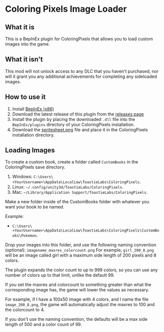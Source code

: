 # Coloring Pixels Image Loader

## What it is

This is a BepInEx plugin for ColoringPixels that allows you to load custom images into the game.

## What it isn't

This mod will not unlock access to any DLC that you haven't purchased, nor will it grant you any additional achievements for completing any sideloaded images.

## How to use it

1. Install [BepInEx (x86)](https://docs.bepinex.dev/articles/user_guide/installation/index.html)
2. Download the latest release of this plugin from the [releases page](https://github.com/Midnight145/ColoringPixelsCustomImages/releases)
3. Install the plugin by placing the downloaded `.dll` file into the `BepInEx/plugins` directory of your ColoringPixels installation.
4. Download the [spritesheet.png](https://raw.githubusercontent.com/Midnight145/ColoringPixelsCustomImages/refs/heads/master/spritesheet.png) file and place it in the ColoringPixels installation directory.

## Loading Images
To create a custom book, create a folder called `CustomBooks` in the ColoringPixels save directory. 
1. Windows: `C:\Users\<YourUsername>\AppData\LocalLow\ToastieLabs\ColoringPixels`.
2. Linux: `~/.config/unity3d/ToastieLabs/ColoringPixels`.
3. Mac: `~/Library/Application Support/ToastieLabs/ColoringPixels`.

Make a new folder inside of the CustomBooks folder with whatever you want your book to be named.

Example:
- `C:\Users\<YourUsername>\AppData\LocalLow\ToastieLabs\ColoringPixels\CustomBooks\Pokemon`.

Drop your images into this folder, and use the following naming convention (optional):
`imagename_maxres_colorcount.png`
For example, `girl_200_8.png` will be an image called girl with a maximum side length of 200 pixels and 8 colors.

The plugin expands the color count to up to 999 colors, so you can use any number of colors up to that limit, unlike the default 99.

If you set the maxres and colorcount to something greater than what the corresponding image has, the game will lower the values as necessary.

For example, if I have a 100x50 image with 4 colors, and I name the file `image_200_8.png`, the game will automatically adjust the maxres to 100 and the colorcount to 4.

If you don't use the naming convention, the defaults will be a max side length of 500 and a color count of 99.
